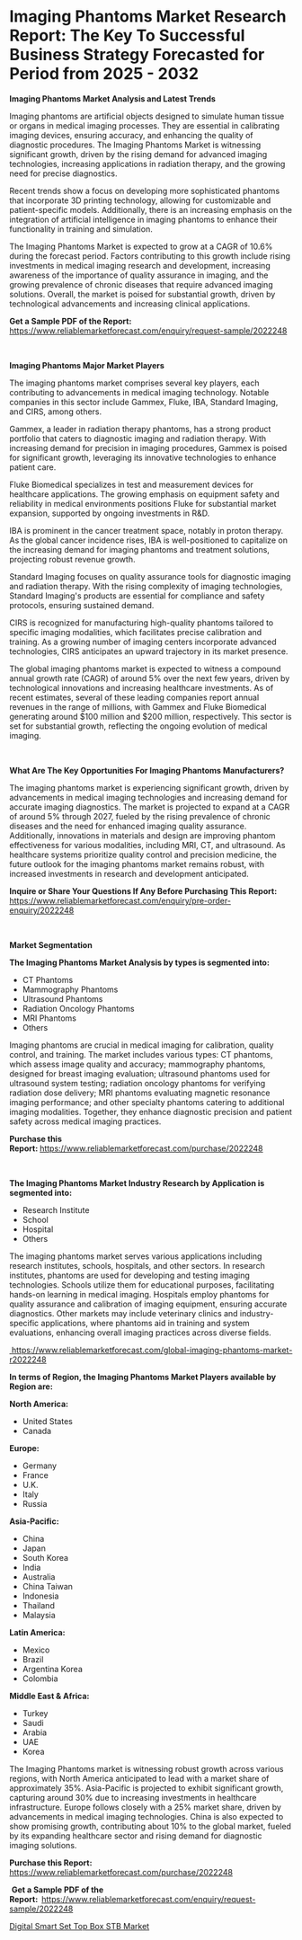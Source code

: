 <p><h1>Imaging Phantoms Market Research Report: The Key To Successful Business Strategy Forecasted for Period from 2025 - 2032</h1></p><p><strong>Imaging Phantoms Market Analysis and Latest Trends</strong></p>
<p><p>Imaging phantoms are artificial objects designed to simulate human tissue or organs in medical imaging processes. They are essential in calibrating imaging devices, ensuring accuracy, and enhancing the quality of diagnostic procedures. The Imaging Phantoms Market is witnessing significant growth, driven by the rising demand for advanced imaging technologies, increasing applications in radiation therapy, and the growing need for precise diagnostics. </p><p>Recent trends show a focus on developing more sophisticated phantoms that incorporate 3D printing technology, allowing for customizable and patient-specific models. Additionally, there is an increasing emphasis on the integration of artificial intelligence in imaging phantoms to enhance their functionality in training and simulation.</p><p>The Imaging Phantoms Market is expected to grow at a CAGR of 10.6% during the forecast period. Factors contributing to this growth include rising investments in medical imaging research and development, increasing awareness of the importance of quality assurance in imaging, and the growing prevalence of chronic diseases that require advanced imaging solutions. Overall, the market is poised for substantial growth, driven by technological advancements and increasing clinical applications.</p></p>
<p><strong>Get a Sample PDF of the Report:&nbsp;</strong> <a href="https://www.reliablemarketforecast.com/enquiry/request-sample/2022248?utm_campaign=3032&utm_medium=2&utm_source=Github&utm_content=ia&utm_term=29032025&utm_id=imaging-phantoms">https://www.reliablemarketforecast.com/enquiry/request-sample/2022248</a></p>
<p>&nbsp;</p>
<p><strong>Imaging Phantoms Major Market Players</strong></p>
<p><p>The imaging phantoms market comprises several key players, each contributing to advancements in medical imaging technology. Notable companies in this sector include Gammex, Fluke, IBA, Standard Imaging, and CIRS, among others.</p><p>Gammex, a leader in radiation therapy phantoms, has a strong product portfolio that caters to diagnostic imaging and radiation therapy. With increasing demand for precision in imaging procedures, Gammex is poised for significant growth, leveraging its innovative technologies to enhance patient care.</p><p>Fluke Biomedical specializes in test and measurement devices for healthcare applications. The growing emphasis on equipment safety and reliability in medical environments positions Fluke for substantial market expansion, supported by ongoing investments in R&D.</p><p>IBA is prominent in the cancer treatment space, notably in proton therapy. As the global cancer incidence rises, IBA is well-positioned to capitalize on the increasing demand for imaging phantoms and treatment solutions, projecting robust revenue growth.</p><p>Standard Imaging focuses on quality assurance tools for diagnostic imaging and radiation therapy. With the rising complexity of imaging technologies, Standard Imaging's products are essential for compliance and safety protocols, ensuring sustained demand.</p><p>CIRS is recognized for manufacturing high-quality phantoms tailored to specific imaging modalities, which facilitates precise calibration and training. As a growing number of imaging centers incorporate advanced technologies, CIRS anticipates an upward trajectory in its market presence.</p><p>The global imaging phantoms market is expected to witness a compound annual growth rate (CAGR) of around 5% over the next few years, driven by technological innovations and increasing healthcare investments. As of recent estimates, several of these leading companies report annual revenues in the range of millions, with Gammex and Fluke Biomedical generating around $100 million and $200 million, respectively. This sector is set for substantial growth, reflecting the ongoing evolution of medical imaging.</p></p>
<p>&nbsp;</p>
<p><strong>What Are The Key Opportunities For Imaging Phantoms Manufacturers?</strong></p>
<p><p>The imaging phantoms market is experiencing significant growth, driven by advancements in medical imaging technologies and increasing demand for accurate imaging diagnostics. The market is projected to expand at a CAGR of around 5% through 2027, fueled by the rising prevalence of chronic diseases and the need for enhanced imaging quality assurance. Additionally, innovations in materials and design are improving phantom effectiveness for various modalities, including MRI, CT, and ultrasound. As healthcare systems prioritize quality control and precision medicine, the future outlook for the imaging phantoms market remains robust, with increased investments in research and development anticipated.</p></p>
<p><strong>Inquire or Share Your Questions If Any Before Purchasing This Report:</strong> <a href="https://www.reliablemarketforecast.com/enquiry/pre-order-enquiry/2022248?utm_campaign=3032&utm_medium=2&utm_source=Github&utm_content=ia&utm_term=29032025&utm_id=imaging-phantoms">https://www.reliablemarketforecast.com/enquiry/pre-order-enquiry/2022248</a></p>
<p>&nbsp;</p>
<p><strong>Market Segmentation</strong></p>
<p><strong>The Imaging Phantoms Market Analysis by types is segmented into:</strong></p>
<p><ul><li>CT Phantoms</li><li>Mammography Phantoms</li><li>Ultrasound Phantoms</li><li>Radiation Oncology Phantoms</li><li>MRI Phantoms</li><li>Others</li></ul></p>
<p><p>Imaging phantoms are crucial in medical imaging for calibration, quality control, and training. The market includes various types: CT phantoms, which assess image quality and accuracy; mammography phantoms, designed for breast imaging evaluation; ultrasound phantoms used for ultrasound system testing; radiation oncology phantoms for verifying radiation dose delivery; MRI phantoms evaluating magnetic resonance imaging performance; and other specialty phantoms catering to additional imaging modalities. Together, they enhance diagnostic precision and patient safety across medical imaging practices.</p></p>
<p><strong>Purchase this Report:&nbsp;</strong><a href="https://www.reliablemarketforecast.com/purchase/2022248?utm_campaign=3032&utm_medium=2&utm_source=Github&utm_content=ia&utm_term=29032025&utm_id=imaging-phantoms">https://www.reliablemarketforecast.com/purchase/2022248</a></p>
<p>&nbsp;</p>
<p><strong>The Imaging Phantoms Market Industry Research by Application is segmented into:</strong></p>
<p><ul><li>Research Institute</li><li>School</li><li>Hospital</li><li>Others</li></ul></p>
<p><p>The imaging phantoms market serves various applications including research institutes, schools, hospitals, and other sectors. In research institutes, phantoms are used for developing and testing imaging technologies. Schools utilize them for educational purposes, facilitating hands-on learning in medical imaging. Hospitals employ phantoms for quality assurance and calibration of imaging equipment, ensuring accurate diagnostics. Other markets may include veterinary clinics and industry-specific applications, where phantoms aid in training and system evaluations, enhancing overall imaging practices across diverse fields.</p></p>
<p><a href="https://www.reliablemarketforecast.com/global-imaging-phantoms-market-r2022248?utm_campaign=3032&utm_medium=2&utm_source=Github&utm_content=ia&utm_term=29032025&utm_id=imaging-phantoms">&nbsp;https://www.reliablemarketforecast.com/global-imaging-phantoms-market-r2022248</a></p>
<p><strong>In terms of Region, the Imaging Phantoms Market Players available by Region are:</strong></p>
<p>
    <p> <strong> North America: </strong>
        <ul>
            <li>United States</li>
            <li>Canada</li>
        </ul>
        </p> 
    <p> <strong> Europe: </strong>
        <ul>
            <li>Germany</li>
            <li>France</li>
            <li>U.K.</li>
            <li>Italy</li>
            <li>Russia</li>
        </ul>
        </p> 
    <p> <strong> Asia-Pacific: </strong>
        <ul>
            <li>China</li>
            <li>Japan</li>
            <li>South Korea</li>
            <li>India</li>
            <li>Australia</li>
            <li>China Taiwan</li>
            <li>Indonesia</li>
            <li>Thailand</li>
            <li>Malaysia</li>
        </ul>
        </p> 
    <p> <strong> Latin America: </strong>
        <ul>
            <li>Mexico</li>
            <li>Brazil</li>
            <li>Argentina Korea</li>
            <li>Colombia</li>
        </ul>
        </p> 
    <p> <strong> Middle East & Africa: </strong>
        <ul>
            <li>Turkey</li>
            <li>Saudi</li>
            <li>Arabia</li>
            <li>UAE</li>
            <li>Korea</li>
        </ul>
    </p>
    </p>
<p><p>The Imaging Phantoms market is witnessing robust growth across various regions, with North America anticipated to lead with a market share of approximately 35%. Asia-Pacific is projected to exhibit significant growth, capturing around 30% due to increasing investments in healthcare infrastructure. Europe follows closely with a 25% market share, driven by advancements in medical imaging technologies. China is also expected to show promising growth, contributing about 10% to the global market, fueled by its expanding healthcare sector and rising demand for diagnostic imaging solutions.</p></p>
<p><strong>Purchase this Report: </strong><a href="https://www.reliablemarketforecast.com/purchase/2022248?utm_campaign=3032&utm_medium=2&utm_source=Github&utm_content=ia&utm_term=29032025&utm_id=imaging-phantoms">https://www.reliablemarketforecast.com/purchase/2022248</a></p>
<p>&nbsp;<strong>Get a Sample PDF of the Report:&nbsp;&nbsp;</strong><a href="https://www.reliablemarketforecast.com/enquiry/request-sample/2022248?utm_campaign=3032&utm_medium=2&utm_source=Github&utm_content=ia&utm_term=29032025&utm_id=imaging-phantoms">https://www.reliablemarketforecast.com/enquiry/request-sample/2022248</a></p>
<p><strong></strong></p>
<p><p><a href="https://github.com/ElviraLeka1962/Market-Research-Report-List-1/blob/main/digital-smart-set-top-box-stb-market.md?utm_campaign=3032&utm_medium=2&utm_source=Github&utm_content=ia&utm_term=29032025&utm_id=imaging-phantoms">Digital Smart Set Top Box STB Market</a></p></p>